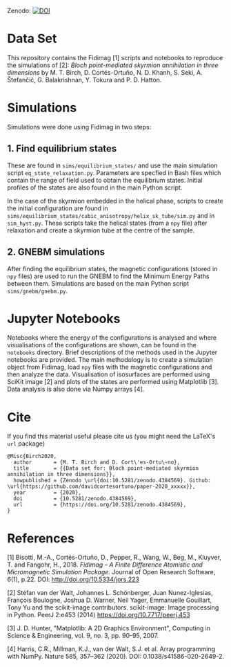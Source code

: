 Zenodo:                   [![DOI](https://zenodo.org/badge/DOI/10.5281/zenodo.4384569.svg)](https://doi.org/10.5281/zenodo.4384569)

# Data Set

This repository contains the Fidimag [1] scripts and notebooks to reproduce the
simulations of [2]: *Bloch point-mediated skyrmion annihilation in three
dimensions* by M. T. Birch, D. Cortés-Ortuño, N. D. Khanh, S.  Seki, A.
Štefančič, G. Balakrishnan, Y. Tokura and P. D. Hatton.

# Simulations

Simulations were done using Fidimag in two steps:

##  1. Find equilibrium states

These are found in `sims/equilibrium_states/` and use the main simulation
script `eq_state_relaxation.py`. Parameters are specfied in Bash files which
contain the range of field used to obtain the equilibrium states. Initial
profiles of the states are also found in the main Python script.

In the case of the skyrmion embedded in the helical phase, scripts to create
the initial configuration are found in
`sims/equilibrium_states/cubic_anisotropy/helix_sk_tube/sim.py` and in
`sim_hyst.py`. These scripts take the helical states (from a `npy` file) after
relaxation and create a skyrmion tube at the centre of the sample.

##  2. GNEBM simulations

After finding the equilibrium states, the magnetic configurations (stored in
`npy` files) are used to run the GNEBM to find the Minimum Energy Paths between
them. Simulations are based on the main Python script `sims/gnebm/gnebm.py`.

# Jupyter Notebooks

Notebooks where the energy of the configurations is analysed and where
visualisations of the configurations are shown, can be found in the `notebooks`
directory. Brief descriptions of the methods used in the Jupyter notebooks are
provided. The main methodology is to create a simulation object from Fidimag,
load `npy` files with the magnetic configurations and then analyze the data.
Visualisation of isosurfaces are performed using SciKit image [2] and plots of
the states are performed using Matplotlib [3]. Data analysis is also done via
Numpy arrays [4].


# Cite

If you find this material useful please cite us (you might need the LaTeX's
`url` package)

    @Misc{Birch2020,
      author       = {M. T. Birch and D. Cort\'es-Ortu\~no},
      title        = {{Data set for: Bloch point-mediated skyrmion annihilation in three dimensions}},
      howpublished = {Zenodo \url{doi:10.5281/zenodo.4384569}. Github: \url{https://github.com/davidcortesortuno/paper-2020_xxxxx}},
      year         = {2020},
      doi          = {10.5281/zenodo.4384569},
      url          = {https://doi.org/10.5281/zenodo.4384569},
    }

# References

[1] Bisotti, M.-A., Cortés-Ortuño, D., Pepper, R., Wang, W., Beg, M., Kluyver,
T. and Fangohr, H., 2018. *Fidimag – A Finite Difference Atomistic and
Micromagnetic Simulation Package.* Journal of Open Research Software, 6(1),
p.22. DOI: http://doi.org/10.5334/jors.223

[2] Stéfan van der Walt, Johannes L. Schönberger, Juan Nunez-Iglesias, François
Boulogne, Joshua D. Warner, Neil Yager, Emmanuelle Gouillart, Tony Yu and the
scikit-image contributors. scikit-image: Image processing in Python. PeerJ
2:e453 (2014) https://doi.org/10.7717/peerj.453 

[3] J. D. Hunter, "Matplotlib: A 2D Graphics Environment", Computing in Science
& Engineering, vol. 9, no. 3, pp. 90-95, 2007.

[4] Harris, C.R., Millman, K.J., van der Walt, S.J. et al. Array programming
with NumPy. Nature 585, 357–362 (2020). DOI: 0.1038/s41586-020-2649-2.
